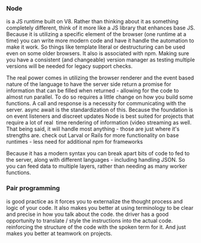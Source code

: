 ### Node 
  is a JS runtime built on V8. Rather than thinking about it as something completely different, think of it more like a JS library that enhances base JS. 
Because it is utilizing a specific element of the browser (one runtime at a time) you can write more modern code and have it handle the automation to make it work. 
So things like template literal or destructuring can be used even on some older browsers. It also is associated with npm. Making sure you have a consistent (and changeable)
version manager as testing multiple versions will be needed for legacy support checks. 

  The real power comes in utilizing the browser renderer and the event based nature of the language to have the server side return a promise for information that can be 
filled when returned - allowing for the code to almost run parallel. To do so requires a little change on how you build some functions. A call and response is a necessity 
for communicating with the server. async await is the standardization of this. Because the foundation is on event listeners and discreet updates Node is best suited for projects that require a lot of real  time rendering of information (video streaming as well. That being said, it will handle most anything - those are just where it's strengths are. check out Larval or Rails for more functionality on base runtimes - less need for additional npm for frameworks

  Because it has a modern syntax you can break apart bits of code to fed to the server, along with different languages - including handling JSON. So you can feed data to multiple 
layers, rather than needing as many worker functions. 

### Pair programming 
  is good practice as it forces you to externalize the thought process and logic of your code. It also makes you better at using terminology to be clear and 
precise in how you talk about the code. the driver has a good opportunity to translate / style the instructions into the actual code. reinforcing the structure of the code with 
the spoken term for it. And just makes you better at teamwork on projects. 
